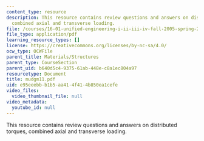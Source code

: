 ```yaml
---
content_type: resource
description: This resource contains review questions and answers on distributed torques,
  combined axial and transverse loading.
file: /courses/16-01-unified-engineering-i-ii-iii-iv-fall-2005-spring-2006/e95eeebbb1b5aa414f414b850ea1cefe_mudgm11.pdf
file_type: application/pdf
learning_resource_types: []
license: https://creativecommons.org/licenses/by-nc-sa/4.0/
ocw_type: OCWFile
parent_title: Materials/Structures
parent_type: CourseSection
parent_uid: b640d5c4-9375-61ab-448e-c8a1ec804a97
resourcetype: Document
title: mudgm11.pdf
uid: e95eeebb-b1b5-aa41-4f41-4b850ea1cefe
video_files:
  video_thumbnail_file: null
video_metadata:
  youtube_id: null
---
```

This resource contains review questions and answers on distributed torques, combined axial and transverse loading.